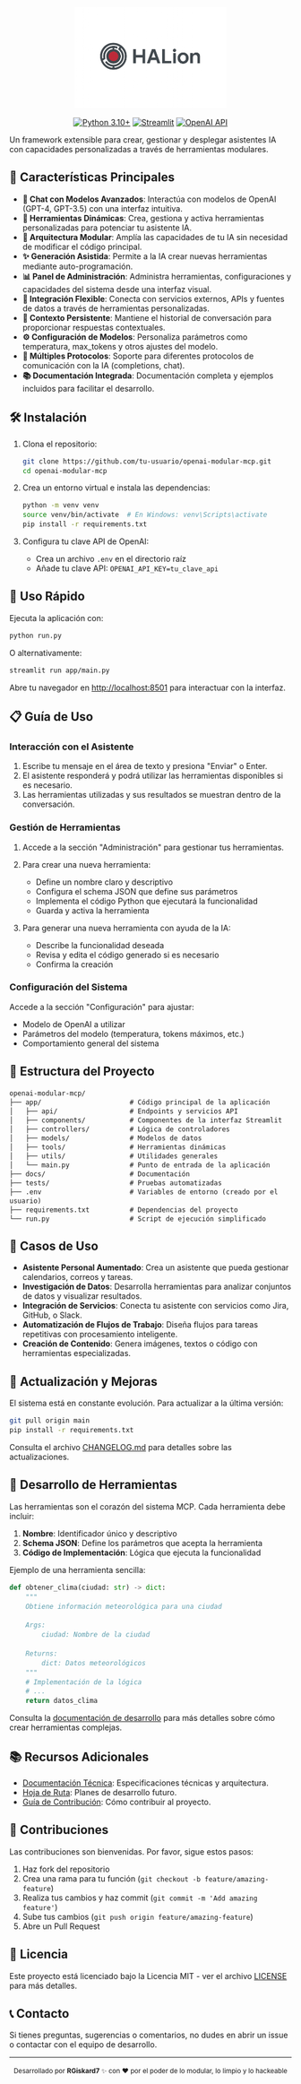 <p align='center'>  
 <img src='docs/assets/github-banner.png' style="max-width: 100%; max-height: 180px; width: auto;"/>
</p>

<p align="center">
  <a href="https://www.python.org/downloads/"><img src="https://img.shields.io/badge/Python-3.10+-blue.svg" alt="Python 3.10+"></a>
  <a href="https://streamlit.io/"><img src="https://img.shields.io/badge/Streamlit-1.44+-red.svg" alt="Streamlit"></a>
  <a href="https://openai.com/blog/openai-api/"><img src="https://img.shields.io/badge/OpenAI-API-green.svg" alt="OpenAI API"></a>
</p>

Un framework extensible para crear, gestionar y desplegar asistentes IA con capacidades personalizadas a través de herramientas modulares.

## 🌟 Características Principales

- **🤖 Chat con Modelos Avanzados**: Interactúa con modelos de OpenAI (GPT-4, GPT-3.5) con una interfaz intuitiva.
- **🔧 Herramientas Dinámicas**: Crea, gestiona y activa herramientas personalizadas para potenciar tu asistente IA.
- **🧩 Arquitectura Modular**: Amplía las capacidades de tu IA sin necesidad de modificar el código principal.
- **✨ Generación Asistida**: Permite a la IA crear nuevas herramientas mediante auto-programación.
- **📊 Panel de Administración**: Administra herramientas, configuraciones y capacidades del sistema desde una interfaz visual.
- **🔄 Integración Flexible**: Conecta con servicios externos, APIs y fuentes de datos a través de herramientas personalizadas.
- **📝 Contexto Persistente**: Mantiene el historial de conversación para proporcionar respuestas contextuales.
- **⚙️ Configuración de Modelos**: Personaliza parámetros como temperatura, max_tokens y otros ajustes del modelo.
- **🔌 Múltiples Protocolos**: Soporte para diferentes protocolos de comunicación con la IA (completions, chat).
- **📚 Documentación Integrada**: Documentación completa y ejemplos incluidos para facilitar el desarrollo.

## 🛠️ Instalación

1. Clona el repositorio:
   ```bash
   git clone https://github.com/tu-usuario/openai-modular-mcp.git
   cd openai-modular-mcp
   ```

2. Crea un entorno virtual e instala las dependencias:
   ```bash
   python -m venv venv
   source venv/bin/activate  # En Windows: venv\Scripts\activate
   pip install -r requirements.txt
   ```

3. Configura tu clave API de OpenAI:
   - Crea un archivo `.env` en el directorio raíz
   - Añade tu clave API: `OPENAI_API_KEY=tu_clave_api`

## 🚀 Uso Rápido

Ejecuta la aplicación con:

```bash
python run.py
```

O alternativamente:

```bash
streamlit run app/main.py
```

Abre tu navegador en [http://localhost:8501](http://localhost:8501) para interactuar con la interfaz.

## 📋 Guía de Uso

### Interacción con el Asistente

1. Escribe tu mensaje en el área de texto y presiona "Enviar" o Enter.
2. El asistente responderá y podrá utilizar las herramientas disponibles si es necesario.
3. Las herramientas utilizadas y sus resultados se muestran dentro de la conversación.

### Gestión de Herramientas

1. Accede a la sección "Administración" para gestionar tus herramientas.
2. Para crear una nueva herramienta:
   - Define un nombre claro y descriptivo
   - Configura el schema JSON que define sus parámetros
   - Implementa el código Python que ejecutará la funcionalidad
   - Guarda y activa la herramienta

3. Para generar una nueva herramienta con ayuda de la IA:
   - Describe la funcionalidad deseada
   - Revisa y edita el código generado si es necesario
   - Confirma la creación

### Configuración del Sistema

Accede a la sección "Configuración" para ajustar:
- Modelo de OpenAI a utilizar
- Parámetros del modelo (temperatura, tokens máximos, etc.)
- Comportamiento general del sistema

## 🧰 Estructura del Proyecto

```
openai-modular-mcp/
├── app/                      # Código principal de la aplicación
│   ├── api/                  # Endpoints y servicios API
│   ├── components/           # Componentes de la interfaz Streamlit
│   ├── controllers/          # Lógica de controladores
│   ├── models/               # Modelos de datos
│   ├── tools/                # Herramientas dinámicas
│   ├── utils/                # Utilidades generales
│   └── main.py               # Punto de entrada de la aplicación
├── docs/                     # Documentación
├── tests/                    # Pruebas automatizadas
├── .env                      # Variables de entorno (creado por el usuario)
├── requirements.txt          # Dependencias del proyecto
└── run.py                    # Script de ejecución simplificado
```

## 🎯 Casos de Uso

- **Asistente Personal Aumentado**: Crea un asistente que pueda gestionar calendarios, correos y tareas.
- **Investigación de Datos**: Desarrolla herramientas para analizar conjuntos de datos y visualizar resultados.
- **Integración de Servicios**: Conecta tu asistente con servicios como Jira, GitHub, o Slack.
- **Automatización de Flujos de Trabajo**: Diseña flujos para tareas repetitivas con procesamiento inteligente.
- **Creación de Contenido**: Genera imágenes, textos o código con herramientas especializadas.

## 🔄 Actualización y Mejoras

El sistema está en constante evolución. Para actualizar a la última versión:

```bash
git pull origin main
pip install -r requirements.txt
```

Consulta el archivo [CHANGELOG.md](./CHANGELOG.md) para detalles sobre las actualizaciones.

## 🧩 Desarrollo de Herramientas

Las herramientas son el corazón del sistema MCP. Cada herramienta debe incluir:

1. **Nombre**: Identificador único y descriptivo
2. **Schema JSON**: Define los parámetros que acepta la herramienta
3. **Código de Implementación**: Lógica que ejecuta la funcionalidad

Ejemplo de una herramienta sencilla:

```python
def obtener_clima(ciudad: str) -> dict:
    """
    Obtiene información meteorológica para una ciudad
    
    Args:
        ciudad: Nombre de la ciudad
        
    Returns:
        dict: Datos meteorológicos
    """
    # Implementación de la lógica
    # ...
    return datos_clima
```

Consulta la [documentación de desarrollo](./docs/development.md) para más detalles sobre cómo crear herramientas complejas.

## 📚 Recursos Adicionales

- [Documentación Técnica](./main_context.md): Especificaciones técnicas y arquitectura.
- [Hoja de Ruta](./roadmap.md): Planes de desarrollo futuro.
- [Guía de Contribución](./CONTRIBUTING.md): Cómo contribuir al proyecto.

## 🤝 Contribuciones

Las contribuciones son bienvenidas. Por favor, sigue estos pasos:

1. Haz fork del repositorio
2. Crea una rama para tu función (`git checkout -b feature/amazing-feature`)
3. Realiza tus cambios y haz commit (`git commit -m 'Add amazing feature'`)
4. Sube tus cambios (`git push origin feature/amazing-feature`)
5. Abre un Pull Request

## 📜 Licencia

Este proyecto está licenciado bajo la Licencia MIT - ver el archivo [LICENSE](./LICENSE) para más detalles.

## 📞 Contacto

Si tienes preguntas, sugerencias o comentarios, no dudes en abrir un issue o contactar con el equipo de desarrollo.

---

<p align="center">
  <small>Desarrollado por <b>RGiskard7</b> ✨ con ❤️ por el poder de lo modular, lo limpio y lo hackeable</small>
</p> 